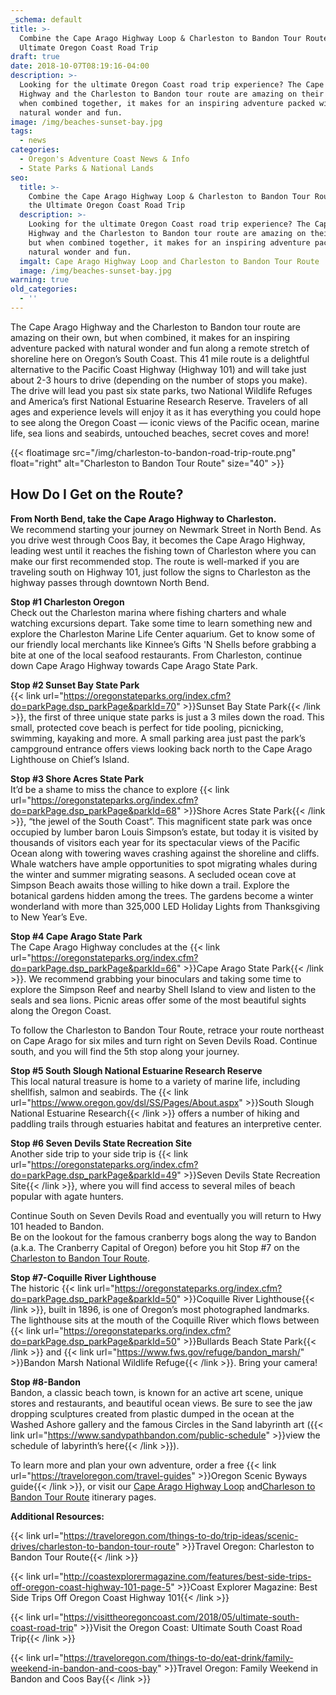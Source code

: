 ```yaml
---
_schema: default
title: >-
  Combine the Cape Arago Highway Loop & Charleston to Bandon Tour Route for the
  Ultimate Oregon Coast Road Trip
draft: true
date: 2018-10-07T08:19:16-04:00
description: >-
  Looking for the ultimate Oregon Coast road trip experience? The Cape Arago
  Highway and the Charleston to Bandon tour route are amazing on their own, but
  when combined together, it makes for an inspiring adventure packed with
  natural wonder and fun.
image: /img/beaches-sunset-bay.jpg
tags:
  - news
categories:
  - Oregon's Adventure Coast News & Info
  - State Parks & National Lands
seo:
  title: >-
    Combine the Cape Arago Highway Loop & Charleston to Bandon Tour Route for
    the Ultimate Oregon Coast Road Trip
  description: >-
    Looking for the ultimate Oregon Coast road trip experience? The Cape Arago
    Highway and the Charleston to Bandon tour route are amazing on their own,
    but when combined together, it makes for an inspiring adventure packed with
    natural wonder and fun.
  imgalt: Cape Arago Highway Loop and Charleston to Bandon Tour Route
  image: /img/beaches-sunset-bay.jpg
warning: true
old_categories:
  - ''
---
```

The Cape Arago Highway and the Charleston to Bandon tour route are amazing on their own, but when combined, it makes for an inspiring adventure packed with natural wonder and fun along a remote stretch of shoreline here on Oregon’s South Coast. This 41 mile route is a delightful alternative to the Pacific Coast Highway (Highway 101) and will take just about 2-3 hours to drive (depending on the number of stops you make). The drive will lead you past six state parks, two National Wildlife Refuges and America’s first National Estuarine Research Reserve. Travelers of all ages and experience levels will enjoy it as it has everything you could hope to see along the Oregon Coast — iconic views of the Pacific ocean, marine life, sea lions and seabirds, untouched beaches, secret coves and more!

{{< floatimage src="/img/charleston-to-bandon-road-trip-route.png" float="right" alt="Charleston to Bandon Tour Route" size="40" >}}

## How Do I Get on the Route?

**From North Bend, take the Cape Arago Highway to Charleston.**<br>
We recommend starting your journey on Newmark Street in North Bend. As you drive west through Coos Bay, it becomes the Cape Arago Highway, leading west until it reaches the fishing town of Charleston where you can make our first recommended stop. The route is well-marked if you are traveling south on Highway 101, just follow the signs to Charleston as the highway passes through downtown North Bend.

**Stop \#1 Charleston Oregon**<br>
Check out the Charleston marina where fishing charters and whale watching excursions depart. Take some time to learn something new and explore the Charleston Marine Life Center aquarium. Get to know some of our friendly local merchants like  Kinnee’s Gifts 'N Shells before grabbing a bite at one of the local seafood restaurants. From Charleston, continue down Cape Arago Highway towards Cape Arago State Park.

**Stop \#2 Sunset Bay State Park**<br> {{< link url="https://oregonstateparks.org/index.cfm?do=parkPage.dsp_parkPage&parkId=70" >}}Sunset Bay State Park{{< /link >}}, the first of three unique state parks is just a 3 miles down the road. This small, protected cove beach is perfect for tide pooling, picnicking, swimming, kayaking and more. A small parking area just past the park’s campground entrance offers views looking back north to the Cape Arago Lighthouse on Chief’s Island.

**Stop \#3 Shore Acres State Park**<br>
It’d be a shame to miss the chance to explore {{< link url="https://oregonstateparks.org/index.cfm?do=parkPage.dsp_parkPage&parkId=68" >}}Shore Acres State Park{{< /link >}}, “the jewel of the South Coast”. This magnificent state park was once occupied by lumber baron Louis Simpson’s estate, but today it is visited by thousands of visitors each year for its spectacular views of the Pacific Ocean along with towering waves crashing against the shoreline and cliffs. Whale watchers have ample opportunities to spot migrating whales during the winter and summer migrating seasons. A secluded ocean cove at Simpson Beach awaits those willing to hike down a trail. Explore the botanical gardens hidden among the trees. The gardens become a winter wonderland with more than 325,000 LED Holiday Lights from Thanksgiving to New Year’s Eve.

**Stop \#4 Cape Arago State Park**<br>
The Cape Arago Highway concludes at the {{< link url="https://oregonstateparks.org/index.cfm?do=parkPage.dsp_parkPage&parkId=66" >}}Cape Arago State Park{{< /link >}}. We recommend grabbing your binoculars and taking some time to explore the Simpson Reef and nearby Shell Island to view and listen to the seals and sea lions. Picnic areas offer some of the most beautiful sights along the Oregon Coast.

To follow the Charleston to Bandon Tour Route, retrace your route northeast on Cape Arago for six miles and turn right on Seven Devils Road. Continue south, and you will find the 5th stop along your journey.

**Stop \#5 South Slough National Estuarine Research Reserve**<br>
This local natural treasure is home to a variety of marine life, including shellfish, salmon and seabirds. The {{< link url="https://www.oregon.gov/dsl/SS/Pages/About.aspx" >}}South Slough National Estuarine Research{{< /link >}} offers a number of hiking and paddling trails through estuaries habitat and features an interpretive center.

**Stop \#6 Seven Devils State Recreation Site**<br>
Another side trip to your side trip is {{< link url="https://oregonstateparks.org/index.cfm?do=parkPage.dsp_parkPage&parkId=49" >}}Seven Devils State Recreation Site{{< /link >}}, where you will find access to several miles of beach popular with agate hunters.

Continue South on Seven Devils Road and eventually you will return to Hwy 101 headed to Bandon.<br>
Be on the lookout for the famous cranberry bogs along the way to Bandon (a.k.a. The Cranberry Capital of Oregon) before you hit Stop \#7 on the [Charleston to Bandon Tour Route](https://oregonsadventurecoast.com/tripideas/charleston-to-bandon-tour-route/).

**Stop \#7-Coquille River Lighthouse**<br>
The historic {{< link url="https://oregonstateparks.org/index.cfm?do=parkPage.dsp_parkPage&parkId=50" >}}Coquille River Lighthouse{{< /link >}}, built in 1896, is one of Oregon’s most photographed landmarks. The lighthouse sits at the mouth of the Coquille River which flows between {{< link url="https://oregonstateparks.org/index.cfm?do=parkPage.dsp_parkPage&parkId=50" >}}Bullards Beach State Park{{< /link >}} and {{< link url="https://www.fws.gov/refuge/bandon_marsh/" >}}Bandon Marsh National Wildlife Refuge{{< /link >}}. Bring your camera!

**Stop \#8-Bandon**<br>
Bandon, a classic beach town, is known for an active art scene, unique stores and restaurants, and beautiful ocean views. Be sure to see the jaw dropping sculptures created from plastic dumped in the ocean at the Washed Ashore gallery and the famous Circles in the Sand labyrinth art ({{< link url="https://www.sandypathbandon.com/public-schedule" >}}view the schedule of labyrinth’s here{{< /link >}}).

To learn more and plan your own adventure, order a free {{< link url="https://traveloregon.com/travel-guides" >}}Oregon Scenic Byways guide{{< /link >}}, or visit our [Cape Arago Highway Loop](https://oregonsadventurecoast.com/tripideas/explore-the-cape-arago-beach-loop/) and[Charleson to Bandon Tour Route](https://oregonsadventurecoast.com/tripideas/charleston-to-bandon-tour-route/) itinerary pages.

**Additional Resources:**

{{< link url="https://traveloregon.com/things-to-do/trip-ideas/scenic-drives/charleston-to-bandon-tour-route" >}}Travel Oregon: Charleston to Bandon Tour Route{{< /link >}}

{{< link url="http://coastexplorermagazine.com/features/best-side-trips-off-oregon-coast-highway-101-page-5" >}}Coast Explorer Magazine: Best Side Trips Off Oregon Coast Highway 101{{< /link >}}

{{< link url="https://visittheoregoncoast.com/2018/05/ultimate-south-coast-road-trip" >}}Visit the Oregon Coast: Ultimate South Coast Road Trip{{< /link >}}

{{< link url="https://traveloregon.com/things-to-do/eat-drink/family-weekend-in-bandon-and-coos-bay" >}}Travel Oregon: Family Weekend in Bandon and Coos Bay{{< /link >}}